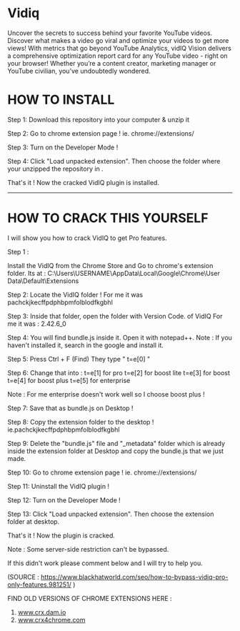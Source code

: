 # Vidiq
Uncover the secrets to success behind your favorite YouTube videos. Discover what makes a video go viral and optimize your videos to get more views!  With metrics that go beyond YouTube Analytics, vidIQ Vision delivers a comprehensive optimization report card for any YouTube video - right on your browser!  Whether you’re a content creator, marketing manager or YouTube civilian, you’ve undoubtedly wondered.

# HOW TO INSTALL

Step 1:
Download this repository into your computer & unzip it

Step 2:
Go to chrome extension page ! ie. chrome://extensions/

Step 3:
Turn on the Developer Mode !

Step 4:
Click "Load unpacked extension". Then choose the folder where your unzipped the repository in .

That's it ! Now the cracked VidIQ plugin is installed.


__________________________________________________________

# HOW TO CRACK THIS YOURSELF

I will show you how to crack VidIQ to get Pro features. 

Step 1 :

Install the VidIQ from the Chrome Store and
Go to chrome's extension folder.
Its at : C:\Users\USERNAME\AppData\Local\Google\Chrome\User Data\Default\Extensions

Step 2:
Locate the VidIQ folder !
For me it was pachckjkecffpdphbpmfolblodfkgbhl

Step 3:
Inside that folder, open the folder with Version Code. of VidIQ
For me it was : 2.42.6_0

Step 4:
You will find bundle.js inside it. Open it with notepad++.
Note : If you haven't installed it, search in the google and install it.

Step 5:
Press Ctrl + F (Find)
They type " t=e[0] "

Step 6:
Change that into : 
t=e[1] for pro
t=e[2] for boost lite
t=e[3] for boost
t=e[4] for boost plus
t=e[5] for enterprise

Note : For me enterprise doesn't work well so I choose boost plus !

Step 7:
Save that as bundle.js on Desktop !

Step 8:
Copy the extension folder to the desktop ! ie.pachckjkecffpdphbpmfolblodfkgbhl

Step 9:
Delete the "bundle.js" file and "_metadata" folder which is already inside the extension folder at Desktop and copy the bundle.js that we just made.

Step 10:
Go to chrome extension page ! ie. chrome://extensions/

Step 11:
Uninstall the VidIQ plugin !

Step 12:
Turn on the Developer Mode !

Step 13:
Click "Load unpacked extension". Then choose the extension folder at desktop.

That's it ! Now the plugin is cracked.

Note : Some server-side restriction can't be bypassed.


If this didn't work please comment below and I will try to help you.

(SOURCE :  https://www.blackhatworld.com/seo/how-to-bypass-vidiq-pro-only-features.981251/ )

FIND OLD VERSIONS OF CHROME EXTENSIONS HERE : 
1. www.crx.dam.io
2. www.crx4chrome.com


